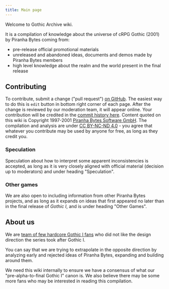 ```yaml
---
title: Main page
---
```

Welcome to Gothic Archive wiki. 

It is a compilation of knowledge about the universe of cRPG Gothic (2001) by Piranha Bytes coming from:
- pre-release official promotional materials
- unreleased and abandoned ideas, documents and demos made by Piranha Bytes members
- high level knowledge about the realm and the world present in the final release

## Contributing
To contribute, submit a change ("pull request") [on GitHub](https://github.com/phoenixTales/wiki.gothicarchive.org). The easiest way to do this is `edit` button in bottom right corner of each page. After the change is reviewed by our moderation team, it will appear online. Your contribution will be credited in the [commit history here](https://github.com/PhoenixTales/wiki.gothicarchive.org/commits/main). Content quoted on this wiki is Copyright 1997-2001 [Piranha Bytes Software GmbH](https://piranha-bytes.com/). The compilation and analysis are under [CC BY-NC-ND 4.0](https://creativecommons.org/licenses/by-nc-nd/4.0/) - you agree that whatever you contribute may be used by anyone for free, as long as they credit you.

### Speculation
Speculation about how to interpret some apparent inconsistencies is accepted, as long as it is very closely aligned with official material (decision up to moderators) and under heading "Speculation".

### Other games
We are also open to including information from other Piranha Bytes projects, and as long as it expands on ideas that first appeared no later than in the final release of _Gothic I_, and is under heading "Other Games".

## About us
We are [team of few hardcore Gothic I fans](https://phoenixtales.de/) who did not like the design direction the series took after Gothic I. 

You can say that we are trying to extrapolate in the opposite direction by analyzing early and rejected ideas of Piranha Bytes, expanding and building around them.

We need this wiki internally to ensure we have a consensus of what our "pre-alpha-to-final Gothic I" canon is. We also believe there may be some more fans who may be interested in reading this compilation.
